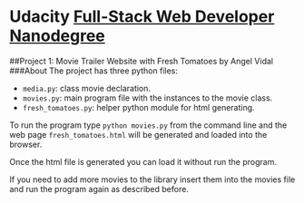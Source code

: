 # Udacity [Full-Stack Web Developer Nanodegree](https://www.udacity.com/course/nd004)
##Project 1: Movie Trailer Website with Fresh Tomatoes </h2>
by Angel Vidal
###About
The project has three python files:
* `media.py`: class movie declaration.
* `movies.py`: main program file with the instances to the movie class.
* `fresh_tomatoes.py`: helper python module for html generating.

To run the program type `python movies.py` from the command line and the web page 
`fresh_tomatoes.html` will be generated and loaded into the browser.

Once the html file is generated you can load it without run the program.

If you need to add more movies to the library insert them into the movies file and run the program
again as described before.
